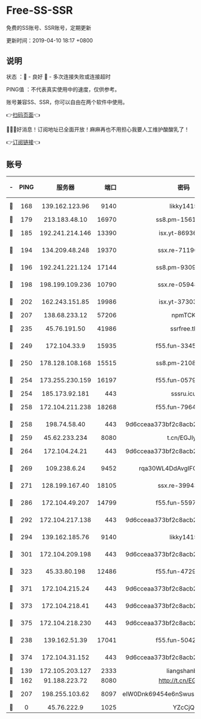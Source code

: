 # Free-SS-SSR

免费的SS账号、SSR账号，定期更新

更新时间：2019-04-10 18:17 +0800

## 说明

状态     ：🙂 - 良好 🙁 - 多次连接失败或连接超时

PING值   ：不代表真实使用中的速度，仅供参考。

账号兼容SS、SSR，你可以自由在两个软件中使用。

👉[扫码页面](https://liesauer.github.io/Free-SS-SSR/)👈

🎉🎉🎉好消息！订阅地址已全面开放！麻麻再也不用担心我要人工维护酸酸乳了！

👉[订阅链接](https://www.liesauer.net/yogurt/subscribe?ACCESS_TOKEN=DAYxR3mMaZAsaqUb)👈

## 账号

|-|PING|服务器|端口|密码|加密方式|区域|
|:----:|:----:|:-----:|-----:|:----:|:----:|:----:|
|🙂|168|139.162.123.96|9140|likky1415|aes-256-cfb|JP|
|🙂|179|213.183.48.10|16970|ss8.pm-15616359|rc4-md5|RU|
|🙂|185|192.241.214.146|13390|isx.yt-86936575|aes-256-cfb|US|
|🙂|194|134.209.48.248|19370|ssx.re-71190456|aes-256-cfb|US|
|🙂|196|192.241.221.124|17144|ss8.pm-93097895|aes-256-cfb|US|
|🙂|198|198.199.109.236|10790|ssx.re-05948231|aes-256-cfb|US|
|🙂|202|162.243.151.85|19986|isx.yt-37303730|aes-256-cfb|US|
|🙂|207|138.68.233.12|57206|npmTCK|rc4-md5|US|
|🙂|235|45.76.191.50|41986|ssrfree.tk|aes-256-cfb|SG|
|🙂|249|172.104.33.9|15935|f55.fun-33454458|aes-256-cfb|SG|
|🙂|250|178.128.108.168|15515|ss8.pm-21081633|aes-256-cfb|SG|
|🙂|254|173.255.230.159|16197|f55.fun-05795895|aes-256-cfb|US|
|🙂|254|185.173.92.181|443|sssru.icu|rc4-md5|RU|
|🙂|258|172.104.211.238|18268|f55.fun-79645035|aes-256-cfb|US|
|🙂|258|198.74.58.40|443|9d6cceaa373bf2c8acb22e60b6a58be6|aes-256-cfb|US|
|🙂|259|45.62.233.234|8080|t.cn/EGJIyrl|rc4-md5|CA|
|🙂|264|172.104.24.21|443|9d6cceaa373bf2c8acb22e60b6a58be6|aes-256-cfb|US|
|🙂|269|109.238.6.24|9452|rqa30WL4DdAvgIFG6Fs3znzTa|aes-256-cfb|FR|
|🙂|271|128.199.167.40|18105|ssx.re-39943792|aes-256-cfb|SG|
|🙂|286|172.104.49.207|14799|f55.fun-55970849|aes-256-cfb|SG|
|🙂|292|172.104.217.138|443|9d6cceaa373bf2c8acb22e60b6a58be6|aes-256-cfb|US|
|🙂|294|139.162.185.76|9140|likky1415|aes-256-cfb|DE|
|🙂|301|172.104.209.198|443|9d6cceaa373bf2c8acb22e60b6a58be6|aes-256-cfb|US|
|🙂|323|45.33.80.198|12486|f55.fun-47295730|aes-256-cfb|US|
|🙂|371|172.104.215.24|443|9d6cceaa373bf2c8acb22e60b6a58be6|aes-256-cfb|US|
|🙂|373|172.104.218.41|443|9d6cceaa373bf2c8acb22e60b6a58be6|aes-256-cfb|US|
|🙂|375|172.104.218.230|443|9d6cceaa373bf2c8acb22e60b6a58be6|aes-256-cfb|US|
|🙂|238|139.162.51.39|17041|f55.fun-50424161|aes-256-cfb|SG|
|🙂|374|172.104.31.152|443|9d6cceaa373bf2c8acb22e60b6a58be6|aes-256-cfb|US|
|🙁|139|172.105.203.127|2333|liangshanbo|chacha20|JP|
|🙁|162|91.188.223.72|8080|http://t.cn/EGJIyrl|rc4-md5|RU|
|🙁|207|198.255.103.62|8097|eIW0Dnk69454e6nSwuspv9DmS201tQ0D|aes-256-cfb|US|
|🙁|0|45.76.222.9|1025|YZcCjQ|rc4-md5|JP|

